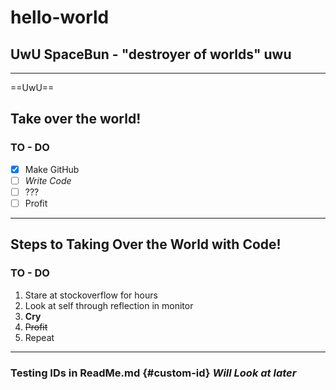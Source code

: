 # hello-world
## UwU SpaceBun - "destroyer of worlds" uwu
---
==UwU==
## Take over the world! 
### TO - DO 

- [x] Make GitHub
- [ ] *Write Code*
- [ ] ???
- [ ] Profit

---
## Steps to Taking Over the World with Code!
### TO - DO

1. Stare at stockoverflow for hours
2. Look at self through reflection in monitor 
3. **Cry**
4. ~~Profit~~
5. Repeat
---
### Testing IDs in ReadMe.md {#custom-id} *Will Look at later*
